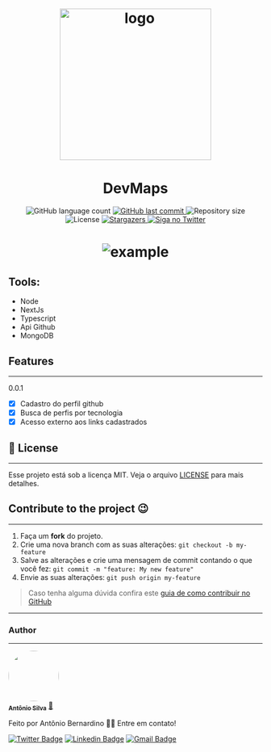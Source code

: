 <h1 align="center">
    <img alt="logo" title="#logo" src="https://github.githubassets.com/images/modules/open_graph/github-logo.png" width="300px" />
</h1>

<h1 align="center"> DevMaps </h1>


<p align="center">
  <img alt="GitHub language count" src="https://img.shields.io/github/languages/count/Tonybsilva-dev/DevMaps?color=%2304D361">
  <a href="https://github.com/Tonybsilva-dev/DevMaps/commits/master">
  <img alt="GitHub last commit" src="https://img.shields.io/github/last-commit/Tonybsilva-dev/DevMaps">
  </a>
  <img alt="Repository size" src="https://img.shields.io/github/repo-size/Tonybsilva-dev/DevMaps">
  <img alt="License" src="https://img.shields.io/badge/license-MIT-brightgreen">
  <a href="https://github.com/Tonybsilva-dev/DevMaps/stargazers">
    <img alt="Stargazers" src="https://img.shields.io/github/stars/Tonybsilva-dev/DevMaps?style=social">
  </a>
  	
  <a href="https://twitter.com/tonybsilvaaa">
    <img alt="Siga no Twitter" src="https://img.shields.io/twitter/url?url=https%3A%2F%2Fgithub.com%2Ftgmarinho%2Fnlw1">
  </a>
  
  <h1 align="center"> 
    <img src="https://i.imgur.com/Xm6E5zX.gif" alt="example" />
  </h1>

## Tools:
<ul>
  <li>Node</li>
  <li>NextJs</li>
  <li>Typescript</li>
  <li>Api Github</li>
  <li>MongoDB</li>
</ul>

## Features
---

0.0.1
- [x] Cadastro do perfil github
- [x] Busca de perfis por tecnologia
- [x] Acesso externo aos links cadastrados

## 📝 License
---

Esse projeto está sob a licença MIT. Veja o arquivo [LICENSE](LICENSE.md) para mais detalhes.


## Contribute to the project 😉
---

1. Faça um **fork** do projeto.
2. Crie uma nova branch com as suas alterações: `git checkout -b my-feature`
3. Salve as alterações e crie uma mensagem de commit contando o que você fez: `git commit -m "feature: My new feature"`
4. Envie as suas alterações: `git push origin my-feature`
> Caso tenha alguma dúvida confira este [guia de como contribuir no GitHub](https://github.com/firstcontributions/first-contributions)


---

### Author
---

<a href="https://tonybsilva-data.vercel.app/">
 <img style="border-radius: 50%;" src="https://avatars0.githubusercontent.com/u/54373473?s=460&u=374220a5cb34f019be55f16e3103a0e5905c0727&v=4" width="100px;" alt=""/>
 <br />
 <sub><b>Antônio Silva</b></sub></a> <a href="https://tonybsilva-data.vercel.app/" title="Portfólio">📄</a>


Feito por Antônio Bernardino 👋🏽 Entre em contato!

[![Twitter Badge](https://img.shields.io/badge/-@Tonybsilva-1ca0f1?style=flat-square&labelColor=1ca0f1&logo=twitter&logoColor=white&link=https://twitter.com/tonybsivlaaa)](https://twitter.com/tonybsilvaaa) [![Linkedin Badge](https://img.shields.io/badge/-Antonio-blue?style=flat-square&logo=Linkedin&logoColor=white&link=https://www.linkedin.com/in/tony-silva/)](https://www.linkedin.com/in/tony-silva/) 
[![Gmail Badge](https://img.shields.io/badge/-tonybsilvadev@gmail.com-c14438?style=flat-square&logo=Gmail&logoColor=white&link=mailto:tonybsilva-dev@gmail.com)](mailto:tonybsilvadev@gmail.com)
